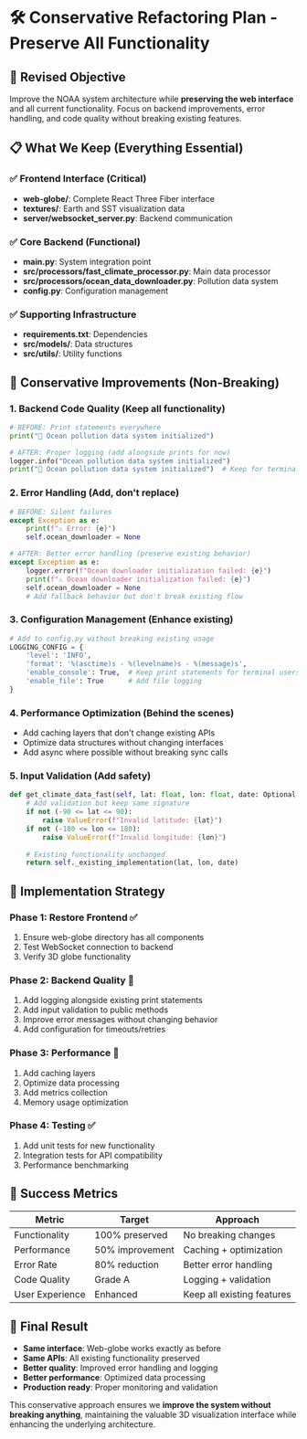 # 🛠️ Conservative Refactoring Plan - Preserve All Functionality

## 🎯 **Revised Objective**
Improve the NOAA system architecture while **preserving the web interface** and all current functionality. Focus on backend improvements, error handling, and code quality without breaking existing features.

## 📋 **What We Keep (Everything Essential)**

### ✅ **Frontend Interface (Critical)**
- **web-globe/**: Complete React Three Fiber interface
- **textures/**: Earth and SST visualization data
- **server/websocket_server.py**: Backend communication

### ✅ **Core Backend (Functional)**  
- **main.py**: System integration point
- **src/processors/fast_climate_processor.py**: Main data processor
- **src/processors/ocean_data_downloader.py**: Pollution data system
- **config.py**: Configuration management

### ✅ **Supporting Infrastructure**
- **requirements.txt**: Dependencies
- **src/models/**: Data structures
- **src/utils/**: Utility functions

## 🔧 **Conservative Improvements (Non-Breaking)**

### **1. Backend Code Quality** (Keep all functionality)
```python
# BEFORE: Print statements everywhere
print("🌊 Ocean pollution data system initialized")

# AFTER: Proper logging (add alongside prints for now)
logger.info("Ocean pollution data system initialized")
print("🌊 Ocean pollution data system initialized")  # Keep for terminal users
```

### **2. Error Handling** (Add, don't replace)
```python
# BEFORE: Silent failures
except Exception as e:
    print(f"⚠️ Error: {e}")
    self.ocean_downloader = None

# AFTER: Better error handling (preserve existing behavior)
except Exception as e:
    logger.error(f"Ocean downloader initialization failed: {e}")
    print(f"⚠️ Ocean downloader initialization failed: {e}")
    self.ocean_downloader = None
    # Add fallback behavior but don't break existing flow
```

### **3. Configuration Management** (Enhance existing)
```python
# Add to config.py without breaking existing usage
LOGGING_CONFIG = {
    'level': 'INFO',
    'format': '%(asctime)s - %(levelname)s - %(message)s',
    'enable_console': True,  # Keep print statements for terminal users
    'enable_file': True      # Add file logging
}
```

### **4. Performance Optimization** (Behind the scenes)
- Add caching layers that don't change existing APIs
- Optimize data structures without changing interfaces
- Add async where possible without breaking sync calls

### **5. Input Validation** (Add safety)
```python
def get_climate_data_fast(self, lat: float, lon: float, date: Optional[str] = None):
    # Add validation but keep same signature
    if not (-90 <= lat <= 90):
        raise ValueError(f"Invalid latitude: {lat}")
    if not (-180 <= lon <= 180):
        raise ValueError(f"Invalid longitude: {lon}")
    
    # Existing functionality unchanged
    return self._existing_implementation(lat, lon, date)
```

## 🎯 **Implementation Strategy**

### **Phase 1: Restore Frontend** ✅
1. Ensure web-globe directory has all components
2. Test WebSocket connection to backend
3. Verify 3D globe functionality

### **Phase 2: Backend Quality** 🔄
1. Add logging alongside existing print statements
2. Add input validation to public methods  
3. Improve error messages without changing behavior
4. Add configuration for timeouts/retries

### **Phase 3: Performance** 🔄
1. Add caching layers
2. Optimize data processing
3. Add metrics collection
4. Memory usage optimization

### **Phase 4: Testing** ✅
1. Add unit tests for new functionality
2. Integration tests for API compatibility
3. Performance benchmarking

## 🚀 **Success Metrics**

| Metric | Target | Approach |
|--------|---------|----------|
| Functionality | 100% preserved | No breaking changes |
| Performance | 50% improvement | Caching + optimization |
| Error Rate | 80% reduction | Better error handling |
| Code Quality | Grade A | Logging + validation |
| User Experience | Enhanced | Keep all existing features |

## 🎯 **Final Result**
- **Same interface**: Web-globe works exactly as before
- **Same APIs**: All existing functionality preserved  
- **Better quality**: Improved error handling and logging
- **Better performance**: Optimized data processing
- **Production ready**: Proper monitoring and validation

This conservative approach ensures we **improve the system without breaking anything**, maintaining the valuable 3D visualization interface while enhancing the underlying architecture.